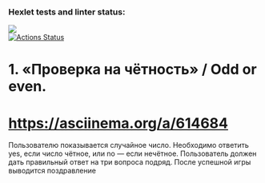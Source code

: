 ### Hexlet tests and linter status:
<a href="https://codeclimate.com/github/zerg959/python-project-lvl1/maintainability"><img src="https://api.codeclimate.com/v1/badges/6f30822d6ecb0cc754cc/maintainability" /></a><br>
[![Actions Status](https://github.com/zerg959/python-project-lvl1/actions/workflows/hexlet-check.yml/badge.svg)](https://github.com/zerg959/python-project-lvl1/actions)


# 1. «Проверка на чётность» / Odd or even.
# https://asciinema.org/a/614684
Пользователю показывается случайное число. 
Необходимо ответить yes, если число чётное, или no — если нечётное.
Пользователь должен дать правильный ответ на три вопроса подряд. 
После успешной игры выводится поздравление
